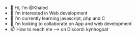 - 👋 Hi, I’m @Khaled
- 👀 I’m interested in Web development
- 🌱 I’m currently learning javascript, php and C
- 💞️ I’m looking to collaborate on App and web development
- 📫 How to reach me --> on Discord: kynhogoat

<!---
Kynhogat/Kynhogat is a ✨ special ✨ repository because its `README.md` (this file) appears on your GitHub profile.
You can click the Preview link to take a look at your changes.
--->
